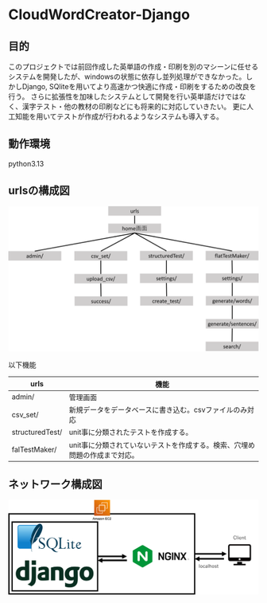 # CloudWordCreator-Django

## 目的

このプロジェクトでは前回作成した英単語の作成・印刷を別のマシーンに任せるシステムを開発したが、windowsの状態に依存し並列処理ができなかった。しかしDjango, SQliteを用いてより高速かつ快適に作成・印刷をするための改良を行う。
さらに拡張性を加味したシステムとして開発を行い英単語だけではなく、漢字テスト・他の教材の印刷などにも将来的に対応していきたい。
更に人工知能を用いてテストが作成が行われるようなシステムも導入する。

## 動作環境

python3.13

## urlsの構成図

![urls構成図](images/urls構成.png)

以下機能

|urls|機能|
|---|---|
|admin/|管理画面|
|csv_set/|新規データをデータベースに書き込む。csvファイルのみ対応|
|structuredTest/|unit事に分類されたテストを作成する。|
|falTestMaker/|unit事に分類されていないテストを作成する。検索、穴埋め問題の作成まで対応。|

## ネットワーク構成図

![ネットワーク構成図](images\ネットワーク構成図.png)
